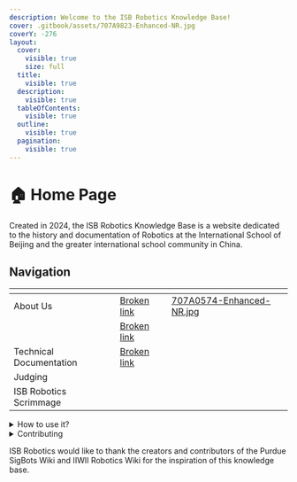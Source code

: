 ```yaml
---
description: Welcome to the ISB Robotics Knowledge Base!
cover: .gitbook/assets/707A9823-Enhanced-NR.jpg
coverY: -276
layout:
  cover:
    visible: true
    size: full
  title:
    visible: true
  description:
    visible: true
  tableOfContents:
    visible: true
  outline:
    visible: true
  pagination:
    visible: true
---
```


# 🏠 Home Page

Created in 2024, the ISB Robotics Knowledge Base is a website dedicated to the history and documentation of Robotics at the International School of Beijing and the greater international school community in China.&#x20;

## Navigation

<table data-view="cards"><thead><tr><th></th><th data-hidden data-card-target data-type="content-ref"></th><th data-hidden data-card-cover data-type="files"></th></tr></thead><tbody><tr><td>About Us</td><td><a href="broken-reference">Broken link</a></td><td><a href=".gitbook/assets/707A0574-Enhanced-NR.jpg">707A0574-Enhanced-NR.jpg</a></td></tr><tr><td></td><td><a href="broken-reference">Broken link</a></td><td></td></tr><tr><td>Technical Documentation</td><td><a href="broken-reference">Broken link</a></td><td></td></tr><tr><td>Judging</td><td></td><td></td></tr><tr><td>ISB Robotics Scrimmage</td><td></td><td></td></tr></tbody></table>

<details>

<summary>How to use it?</summary>

Use the menu above or the side menu to navigate between pages!&#x20;

</details>

<details>

<summary>Contributing</summary>

ISB Robotics members with existing access to the GitBook may submit pull requests and merge changes directly. If you are an ISB Robotics member but do not have access to the GitBook contributor panel, please contact one of the club executives or follow the guidelines below for non-members.

Other users who wish to submit changes/updates may email the current Club President (samuel.yao@student.isb.edu.cn) or Lead Designer (george.xu@student.isb.bj.edu.cn) for submission requests. In requests, please submit the following information:

* Contributor name/username
* Organization/school (if applicable)
* Section (About Us, Documentation Repository, Technical Documentation, Judging, etc.)
* Submitted content
* Any additional information

</details>

ISB Robotics would like to thank the creators and contributors of the Purdue SigBots Wiki and IIWII Robotics Wiki for the inspiration of this knowledge base.
